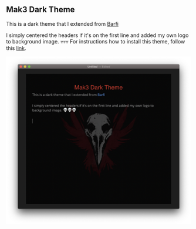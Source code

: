 ## Mak3 Dark Theme

This is a dark theme that I extended from [Barfi](https://theme.typora.io/theme/Barfi/)

I simply centered the headers if it's on the first line and added my own logo to background image. 💀💀💀
For instructions how to install this theme, follow this [link](https://theme.typora.io/doc/Install-Theme/).

![preview](media/preview.png)



